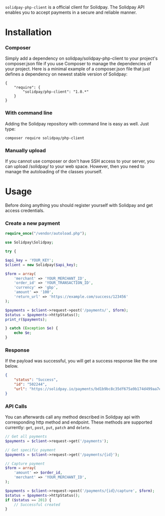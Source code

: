 `solidpay-php-client` is a official client for Solidpay. The Solidpay API enables you to accept payments in a secure and reliable manner. 

# Installation
### Composer
Simply add a dependency on solidpay/solidpay-php-client to your project's composer.json file if you use Composer to manage the dependencies of your project. Here is a minimal example of a composer.json file that just defines a dependency on newest stable version of Solidpay:
<pre><code>{
    "require": {
        "solidpay/php-client": "1.0.*"
    }
}
</code></pre>
### With command line
Adding the Solidpay repository with command line is easy as well. 
Just type:
<pre><code>composer require solidpay/php-client</code></pre>
### Manually upload
If you cannot use composer or don't have SSH access to your server, you can upload /solidpay/ to your web space. However, then you need to manage the autoloading of the classes yourself.

# Usage
Before doing anything you should register yourself with Solidpay and get access credentials. 
### Create a new payment
```php
require_once("/vendor/autoload.php");

use Solidpay\Solidpay;

try {

$api_key = 'YOUR_KEY';
$client = new Solidpay($api_key);

$form = array(
    'merchant' => 'YOUR_MERCHANT_ID',
    'order_id' => 'YOUR_TRANSACTION_ID',
    'currency' => 'gbp',
    'amount' => '100',
    'return_url' => 'https://example.com/success/123456'
);

$payments = $client->request->post('/payments/', $form);
$status = $payments->httpStatus();
print_r($payments);

} catch (Exception $e) {
    echo $e;
}
```

### Response
If the payload was successful, you will get a success response like the one below.
```json
{
    "status": "Success",
    "id": "502244",
    "url": "https://solidpay.io/payments/bd1b9bc8c35df675a9b174d499aa7e2e4dfd1658fe8bbd4c4a94a247deb969f3"
}
```
### API Calls
You can afterwards call any method described in Solidpay api with corresponding http method and endpoint. These methods are supported currently: <code>get</code>, <code>post</code>, <code>put</code>, <code>patch</code> and <code>delete</code>.

```php
// Get all payments
$payments = $client->request->get('/payments');

// Get specific payment
$payments = $client->request->get('/payments/{id}');

// Capture payment
$form = array(
    'amount' => $order_id,
    'merchant' => 'YOUR_MERCHANT_ID',
);

$payments = $client->request->post('/payments/{id}/capture', $form);
$status = $payments->httpStatus();
if ($status == 201) {
    // Successful created
}
```
